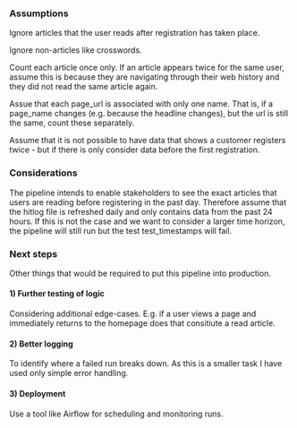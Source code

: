 ### Assumptions

Ignore articles that the user reads after registration has taken place.

Ignore non-articles like crosswords.

Count each article once only. If an article appears twice for the same user, assume this is because they are navigating through their web history and they did not read the same article again.

Assue that each page_url is associated with only one name. That is, if a page_name changes (e.g. because the headline changes), but the url is still the same, count these separately.

Assume that it is not possible to have data that shows a customer registers twice - but if there is only consider data before the first registration.


### Considerations

The pipeline intends to enable stakeholders to see the exact articles that users are reading before registering in the past day. Therefore assume that the hitlog file is refreshed daily and only contains data from the past 24 hours.  If this is not the case and we want to consider a larger time horizon, the pipeline will still run but the test test_timestamps will fail.


### Next steps

Other things that would be required to put this pipeline into production.

#### 1) Further testing of logic
Considering additional edge-cases. E.g. if a user views a page and immediately returns to the homepage does that consitiute a read article.

#### 2) Better logging
To identify where a failed run breaks down. As this is a smaller task I have used only simple error handling.

#### 3) Deployment
Use a tool like Airflow for scheduling and monitoring runs.